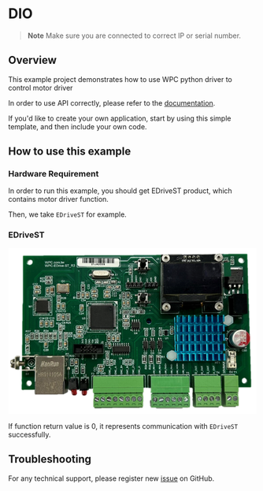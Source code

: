 
# DIO
> **Note**
> Make sure you are connected to correct IP or serial number.

## Overview

This example project demonstrates how to use WPC python driver to control motor driver

In order to use API correctly, please refer to the [documentation](https://wpc-systems-ltd.github.io/WPC_CSharp_driver_release/).

If you'd like to create your own application, start by using this simple template, and then include your own code.

## How to use this example

### Hardware Requirement

In order to run this example, you should get EDriveST product, which contains motor driver function.

Then, we take `EDriveST` for example.

### EDriveST

<img src="https://github.com/WPC-Systems-Ltd/WPC_CSharp_driver_release/blob/main/Reference/Pinouts/pinout-EDriveST.JPG" alt="drawing" width="600"/>

If function return value is 0, it represents communication with `EDriveST` successfully.

## Troubleshooting

For any technical support, please register new [issue](https://github.com/WPC-Systems-Ltd/WPC_CSharp_driver_release/issues) on GitHub.

